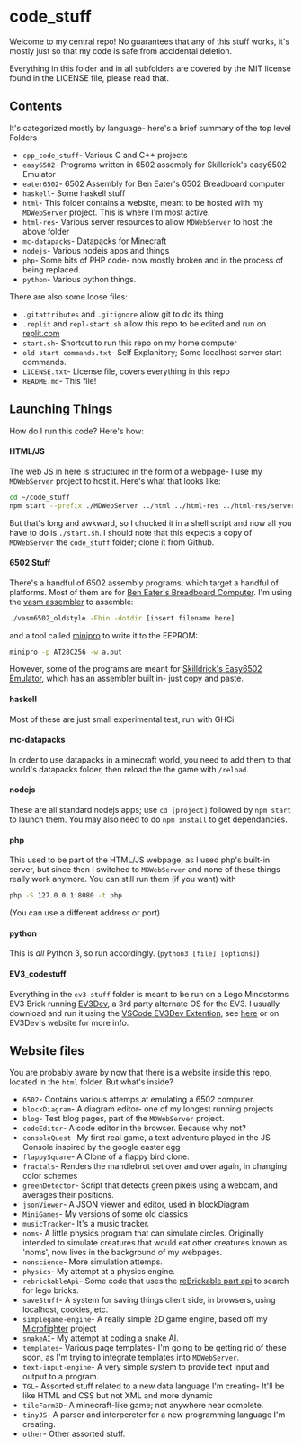 # code_stuff
 Welcome to my central repo!
 No guarantees that any of this stuff works, it's mostly just so that my code is safe from accidental deletion.
 
 Everything in this folder and in all subfolders are covered by the MIT license found in the LICENSE file, please read that.

## Contents

 It's categorized mostly by language- here's a brief summary of the top level Folders

- `cpp_code_stuff`- Various C and C++ projects
- `easy6502`- Programs written in 6502 assembly for Skilldrick's easy6502 Emulator
- `eater6502`- 6502 Assembly for Ben Eater's 6502 Breadboard computer
- `haskell`- Some haskell stuff
- `html`- This folder contains a website, meant to be hosted with my `MDWebServer` project. This is where I'm most active.
- `html-res`- Various server resources to allow `MDWebServer` to host the above folder
- `mc-datapacks`- Datapacks for Minecraft
- `nodejs`- Various nodejs apps and things
- `php`- Some bits of PHP code- now mostly broken and in the process of being replaced.
- `python`- Various python things.


 There are also some loose files:

- `.gitattributes` and `.gitignore` allow git to do its thing
- `.replit` and `repl-start.sh` allow this repo to be edited and run on [replit.com](https://replit.com)
- `start.sh`- Shortcut to run this repo on my home computer
- `old start commands.txt`- Self Explanitory; Some localhost server start commands.
- `LICENSE.txt`- License file, covers everything in this repo
- `README.md`- This file!

## Launching Things

 How do I run this code? Here's how:


#### HTML/JS
 The web JS in here is structured in the form of a webpage- I use my `MDWebServer` project to host it. Here's what that looks like:
```sh
cd ~/code_stuff
npm start --prefix ./MDWebServer ../html ../html-res ../html-res/server-exts
```
 But that's long and awkward, so I chucked it in a shell script and now all you have to do is `./start.sh`. I should note that this expects a copy of `MDWebServer` the `code_stuff` folder; clone it from Github.

#### 6502 Stuff
 There's a handful of 6502 assembly programs, which target a handful of platforms. Most of them are for [Ben Eater's Breadboard Computer](https://eater.net/6502). I'm using the [vasm assembler](http://www.compilers.de/vasm.html) to assemble:

```sh
./vasm6502_oldstyle -Fbin -dotdir [insert filename here]
```
 and a tool called [minipro](https://gitlab.com/DavidGriffith/minipro)
 to write it to the EEPROM:

```sh
minipro -p AT28C256 -w a.out
```

 However, some of the programs are meant for [Skilldrick's Easy6502 Emulator](https://skilldrick.github.io/easy6502/), which has an assembler built in- just copy and paste.

#### haskell
 Most of these are just small experimental test, run with GHCi

#### mc-datapacks
 In order to use datapacks in a minecraft world, you need to add them to that world's datapacks folder, then reload the the game with `/reload`.

#### nodejs
 These are all standard nodejs apps; use `cd [project]` followed by `npm start` to launch them. You may also need to do `npm install` to get dependancies.

#### php
 This used to be part of the HTML/JS webpage, as I used php's built-in server, but since then I switched to `MDWebServer` and none of these things really work anymore. You can still run them (if you want) with
```sh
php -S 127.0.0.1:8080 -t php
```
 (You can use a different address or port)

#### python
 This is *all* Python 3, so run accordingly. (```python3 [file] [options]```) 
 

#### EV3_codestuff
 Everything in the `ev3-stuff` folder is meant to be run on a Lego Mindstorms EV3 Brick running [EV3Dev](https://www.ev3dev.org/), a 3rd party alternate OS for the EV3. I usually download and run it using the [VSCode EV3Dev Extention](https://marketplace.visualstudio.com/items?itemName=ev3dev.ev3dev-browser), see [here](https://github.com/ev3dev/vscode-hello-python) or on EV3Dev's website for more info.

## Website files
 You are probably aware by now that there is a website inside this repo, located in the `html` folder. But what's inside?

- `6502`- Contains various attemps at emulating a 6502 computer.
- `blockDiagram`- A diagram editor- one of my longest running projects
- `blog`- Test blog pages, part of the `MDWebServer` project.
- `codeEditor`- A code editor in the browser. Because why not?
- `consoleQuest`- My first real game, a text adventure played in the JS Console inspired by the google easter egg
- `flappySquare`- A Clone of a flappy bird clone.
- `fractals`- Renders the mandlebrot set over and over again, in changing color schemes
- `greenDetector`- Script that detects green pixels using a webcam, and averages their positions.
- `jsonViewer`- A JSON viewer and editor, used in blockDiagram
- `MiniGames`- My versions of some old classics
- `musicTracker`- It's a music tracker.
- `noms`- A little physics program that can simulate circles. Originally intended to simulate creatures that would eat other creatures known as 'noms', now lives in the background of my webpages.
- `nonscience`- More simulation attemps.
- `physics`- My attempt at a physics engine.
- `rebrickableApi`- Some code that uses the [reBrickable part api](https://rebrickable.com/api/) to search for lego bricks.
- `saveStuff`- A system for saving things client side, in browsers, using localhost, cookies, etc.
- `simplegame-engine`- A really simple 2D game engine, based off my [Microfighter](https://microfighter.williamkam2.repl.co/) project
- `snakeAI`- My attempt at coding a snake AI.
- `templates`- Various page templates- I'm going to be getting rid of these soon, as I'm trying to integrate templates into `MDWebServer`.
- `text-input-engine`- A very simple system to provide text input and output to a program.
- `TGL`- Assorted stuff related to a new data language I'm creating- It'll be like HTML and CSS but not XML and more dynamic
- `tileFarm3D`- A minecraft-like game; not anywhere near complete.
- `tinyJS`- A parser and interpereter for a new programming language I'm creating. 
- `other`- Other assorted stuff.